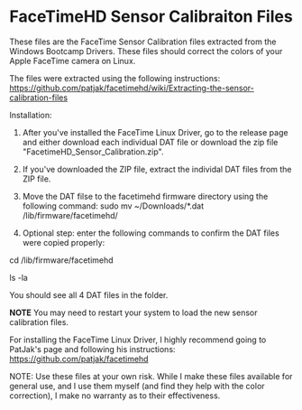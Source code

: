 # FaceTimeHD Sensor Calibraiton Files

These files are the FaceTime Sensor Calibration files extracted from the Windows Bootcamp Drivers.  These files should correct the colors of your Apple FaceTime camera on Linux.

The files were extracted using the following instructions:  https://github.com/patjak/facetimehd/wiki/Extracting-the-sensor-calibration-files

Installation:
1. After you've installed the FaceTime Linux Driver, go to the release page and either download each individual DAT file or download the zip file "FacetimeHD_Sensor_Calibration.zip".

2. If you've downloaded the ZIP file, extract the individal DAT files from the ZIP file.

3. Move the DAT filse to the facetimehd firmware directory using the following command:  sudo mv ~/Downloads/*.dat /lib/firmware/facetimehd/

4. Optional step:  enter the following commands to confirm the DAT files were copied properly:

cd /lib/firmware/facetimehd

ls -la

You should see all 4 DAT files in the folder.

**NOTE** You may need to restart your system to load the new sensor calibration files.

For installing the FaceTime Linux Driver, I highly recommend going to PatJak's page and following his instructions:  https://github.com/patjak/facetimehd

NOTE:  Use these files at your own risk.  While I make these files available for general use, and I use them myself (and find they help with the color correction), I make no warranty as to their effectiveness.
